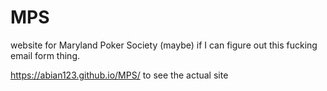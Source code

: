 # MPS

website for Maryland Poker Society (maybe) if I can figure out this fucking email form thing.

https://abian123.github.io/MPS/ to see the actual site
